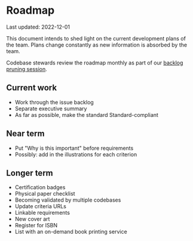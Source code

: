 # Roadmap

<!-- SPDX-License-Identifier: CC0-1.0 -->
<!-- SPDX-FileCopyrightText: 2022 The Foundation for Public Code <info@publiccode.net>, https://standard.publiccode.net/AUTHORS -->

Last updated: 2022-12-01

This document intends to shed light on the current development plans of the team.
Plans change constantly as new information is absorbed by the team.

Codebase stewards review the roadmap monthly as part of our [backlog pruning session](https://about.publiccode.net/activities/standard-maintenance/backlog-pruning.html).

## Current work

* Work through the issue backlog
* Separate executive summary
* As far as possible, make the standard Standard-compliant

## Near term

* Put "Why is this important" before requirements
* Possibly: add in the illustrations for each criterion

## Longer term

* Certification badges
* Physical paper checklist
* Becoming validated by multiple codebases
* Update criteria URLs
* Linkable requirements
* New cover art
* Register for ISBN
* List with an on-demand book printing service
